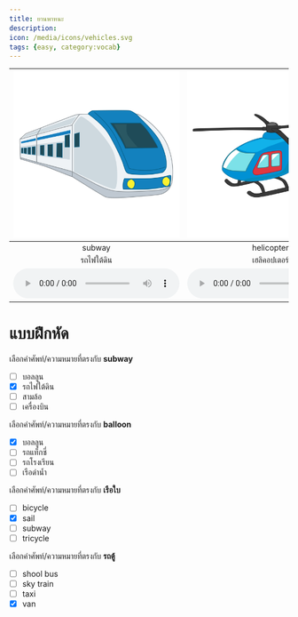 ```yaml
---
title: ยานพาหนะ
description: 
icon: /media/icons/vehicles.svg
tags: {easy, category:vocab}
---
```


<div class="carrousel">


|![](/media/img/vehicles/subway.svg)|![](/media/img/vehicles/helicopter.svg)|![](/media/img/vehicles/van.svg)|![](/media/img/vehicles/motorcycle.svg)|![](/media/img/vehicles/truck.svg)|![](/media/img/vehicles/ship.svg)|![](/media/img/vehicles/tricycle.svg)|![](/media/img/vehicles/bicycle.svg)|![](/media/img/vehicles/spaceship.svg)|![](/media/img/vehicles/bus.svg)|![](/media/img/vehicles/plane.svg)|![](/media/img/vehicles/car.svg)|![](/media/img/vehicles/balloon.svg)|![](/media/img/vehicles/pick-up.svg)|![](/media/img/vehicles/submarine.svg)|![](/media/img/vehicles/train.svg)|![](/media/img/vehicles/boat.svg)|![](/media/img/vehicles/taxi.svg)|![](/media/img/vehicles/sky&#x20;train.svg)|![](/media/img/vehicles/shool&#x20;bus.svg)|![](/media/img/vehicles/sail.svg)|
| :----: | :----: | :----: | :----: | :----: | :----: | :----: | :----: | :----: | :----: | :----: | :----: | :----: | :----: | :----: | :----: | :----: | :----: | :----: | :----: | :----: |
|subway|helicopter|van|motorcycle|truck|ship|tricycle|bicycle|spaceship|bus|plane|car|balloon|pick-up|submarine|train|boat|taxi|sky&#x20;train|shool&#x20;bus|sail|
|รถไฟใต้ดิน|เฮลิคอปเตอร์|รถตู้|มอเตอร์ไซค์|รถบรรทุก|เรือ|สามล้อ|จักรยาน|ยานอวกาศ|รถเมล์|เครื่องบิน|รถยนต์|บอลลูน|รถกระบะ|เรือดำน้ำ|รถไฟ|เรือ|รถแท็กซี่|รถไฟฟ้า|รถโรงเรียน|เรือใบ|
|![](/media/audio/subway.mp3)|![](/media/audio/helicopter.mp3)|![](/media/audio/van.mp3)|![](/media/audio/motorcycle.mp3)|![](/media/audio/truck.mp3)|![](/media/audio/ship.mp3)|![](/media/audio/tricycle.mp3)|![](/media/audio/bicycle.mp3)|![](/media/audio/spaceship.mp3)|![](/media/audio/bus.mp3)|![](/media/audio/plane.mp3)|![](/media/audio/car.mp3)|![](/media/audio/balloon.mp3)|![](/media/audio/pick-up.mp3)|![](/media/audio/submarine.mp3)|![](/media/audio/train.mp3)|![](/media/audio/boat.mp3)|![](/media/audio/taxi.mp3)|![](/media/audio/sky&#x20;train.mp3)|![](/media/audio/shool&#x20;bus.mp3)|![](/media/audio/sail.mp3)|

</div>



# แบบฝึกหัด


 เลือกคำศัพท์/ความหมายที่ตรงกับ **subway**
 - [ ] บอลลูน
 - [x] รถไฟใต้ดิน
 - [ ] สามล้อ
 - [ ] เครื่องบิน

 เลือกคำศัพท์/ความหมายที่ตรงกับ **balloon**
 - [x] บอลลูน
 - [ ] รถแท็กซี่
 - [ ] รถโรงเรียน
 - [ ] เรือดำน้ำ

 เลือกคำศัพท์/ความหมายที่ตรงกับ **เรือใบ**
 - [ ] bicycle
 - [x] sail
 - [ ] subway
 - [ ] tricycle

 เลือกคำศัพท์/ความหมายที่ตรงกับ **รถตู้**
 - [ ] shool&#x20;bus
 - [ ] sky&#x20;train
 - [ ] taxi
 - [x] van
